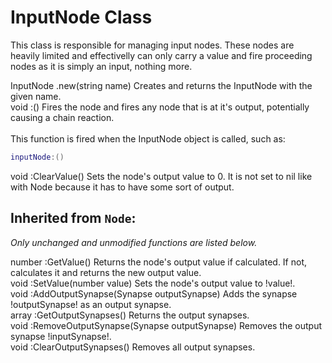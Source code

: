# **InputNode Class**
This class is responsible for managing input nodes. These nodes are heavily limited and effectivelly can only carry a value and fire proceeding nodes as it is simply an input, nothing more.

<div class=functionDoc>
InputNode .new(string name)
Creates and returns the InputNode with the given name.
</div>

<div class=functionDoc>
void :()
Fires the node and fires any node that is at it's output, potentially causing a chain reaction.
<br><br>
This function is fired when the InputNode object is called, such as:

```lua
inputNode:()
```
</div>

<div class=functionDoc>
void :ClearValue()
Sets the node's output value to 0. It is not set to nil like with Node because it has to have some sort of output.
</div>

## Inherited from <code class=funcName>Node</code>:
<i>Only unchanged and unmodified functions are listed below.</i>

<div class=functionDoc>
number :GetValue()
Returns the node's output value if calculated. If not, calculates it and returns the new output value.
</div>

<div class=functionDoc>
void :SetValue(number value)
Sets the node's output value to !value!.
</div>

<div class=functionDoc>
void :AddOutputSynapse(Synapse outputSynapse)
Adds the synapse !outputSynapse! as an output synapse.
</div>

<div class=functionDoc>
array :GetOutputSynapses()
Returns the output synapses.
</div>

<div class=functionDoc>
void :RemoveOutputSynapse(Synapse outputSynapse)
Removes the output synapse !inputSynapse!.
</div>

<div class=functionDoc>
void :ClearOutputSynapses()
Removes all output synapses.
</div>